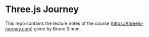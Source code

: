 
# Three.js Journey

This repo contains the lecture notes of the course (https://threejs-journey.com) given by Bruno Simon.

